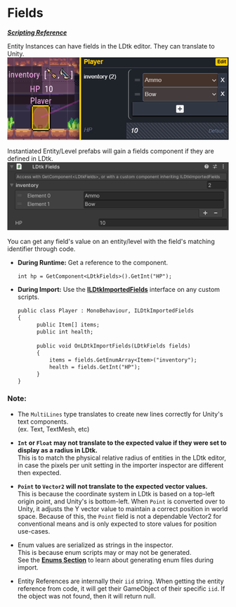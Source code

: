 # Fields

[_**Scripting Reference**_](../../api/LDtkUnity.LDtkFields.yml)

Entity Instances can have fields in the LDtk editor. They can translate to Unity.  
![LDtk Editor Entity Fields](../../images/img_LDtk_EntityFields.png)  

Instantiated Entity/Level prefabs will gain a fields component if they are defined in LDtk.  
![Section](../../images/img_Unity_Importer_Fields.png)  

You can get any field's value on an entity/level with the field's matching identifier through code.

- **During Runtime:** Get a reference to the component.
  ```
  int hp = GetComponent<LDtkFields>().GetInt("HP");
  ```    

- **During Import:** Use the [**ILDtkImportedFields**](../../api/LDtkUnity.ILDtkImportedFields.yml) interface on any custom scripts.  
  ```
  public class Player : MonoBehaviour, ILDtkImportedFields
  {
        public Item[] items;
        public int health;

        public void OnLDtkImportFields(LDtkFields fields)
        {
            items = fields.GetEnumArray<Item>("inventory");
            health = fields.GetInt("HP");
        }
  }
  ```

### Note:

- The `MultiLines` type translates to create new lines correctly for Unity's text components.  
(ex. Text, TextMesh, etc)

- **`Int` or `Float` may not translate to the expected value if they were set to display as a radius in LDtk.**  
This is to match the physical relative radius of entities in the LDtk editor, in case the pixels per unit setting in the importer inspector are different then expected.

- **`Point` to `Vector2` will not translate to the expected vector values.**  
This is because the coordinate system in LDtk is based on a top-left origin point, and Unity's is bottom-left. When `Point` is converted over to Unity, it adjusts the Y vector value to maintain a correct position in world space. Because of this, the `Point` field is not a dependable Vector2 for conventional means and is only expected to store values for position use-cases.  
  
- Enum values are serialized as strings in the inspector.  
This is because enum scripts may or may not be generated.  
See the [**Enums Section**](../Importer/topic_Section_Enums.md) to learn about generating enum files during import.

- Entity References are internally their `iid` string. When getting the entity reference from code, it will get their GameObject of their specific `iid`. If the object was not found, then it will return null.  
